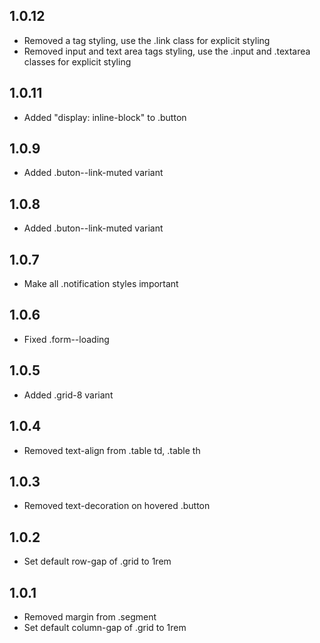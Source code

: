 ## 1.0.12

- Removed a tag styling, use the .link class for explicit styling
- Removed input and text area tags styling, use the .input and .textarea classes for explicit styling

## 1.0.11

- Added "display: inline-block" to .button

## 1.0.9

- Added .buton--link-muted variant

## 1.0.8

- Added .buton--link-muted variant

## 1.0.7

- Make all .notification styles important

## 1.0.6

- Fixed .form--loading

## 1.0.5

- Added .grid-8 variant

## 1.0.4

- Removed text-align from .table td, .table th

## 1.0.3

- Removed text-decoration on hovered .button

## 1.0.2

- Set default row-gap of .grid to 1rem

## 1.0.1

- Removed margin from .segment
- Set default column-gap of .grid to 1rem

